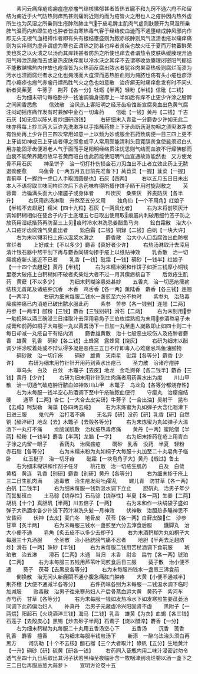 <!-- { "loadSidebar": true } -->
　　素问云痛痒疮疡痈疽痘疹瘤气结核怫郁甚者皆热五臓不和九窍不通六府不和留结为痈近于火气防热则痒热甚则痛附近则灼而为疮皆火之用也人之疮肿因内热外虚所生也为风湿之所乗则生疮肿然肺主气于皮毛脾主肌肉气虚则肤腠开为风湿所乗脾气温而内热即生疮也肿者皆由寒热毒气客于经络使血澁而不通壅结成肿风邪内作即无头无根气血相搏作者即有头有根结壅盛则为脓赤核肿则风气流溃也疮以痛痒痛则为实痒则为虚非谓虚为寒也正谓热之防甚也痒者羙疾也故火旺于夏而万物蕃鲜荣羙也炙之以火溃之以汤而其痒转甚者防热之所使也痒去者谓热令皮肤纵缓腠理开通阳气得泄热散而去或夏热皮肤痒而以冷水沃之其痒不去谓寒收敛腠理闭密阳气郁结不能散越怫热内作故也疮痒皆为火热而反腐出脓水者犹谷肉果菜热极则腐烂而溃为汚水也溃而腐烂者水之化也痈浅而大疽深而恶热胜血则为痈脓也疡有头小疮也疹浮而小瘾疹也瘤气赤瘤丹熛热胜气火之色也如意散　治疥癣无时痛痒愈发有时不问乆新者吴茱茰　牛蒡子　荆芥【各一分】牡蛎【半两】轻粉【半钱】信砒【二钱】
　　右为细末研匀每临卧抄一钱油调徧身搓摩上一半如后有痒不止更少许涂之股髀之间闻香悉愈
　　信效散　治风热上客阳明之经牙齿疳蚀断宣腐臭血出色黄气腐注闷动摇疼痛作发有时兼解中金石一切毒药
　　信砒【一钱】黄丹【二钱】千古石灰【如无但以陈乆者炒细研四钱】
　　右研细末入青盐一分麝香少许如无此二味亦得每上抄三两大豆许先洗漱净以手指蘸药捺上下牙齿断沥涎勿咽之须臾漱净或有蚀处再上少许日三四次常用如意一上以频为妙或服金石药致病便一日三四上更不上牙齿如神或已上牙齿者傅之即愈或平人常用颇能清利头目寛膈羙食使髭须迟白乆用亦能固牙齿便迟老人气于面而手足阳明经络贯注忧思则气结而血液不行燥怫郁而血衰不能荣养藏府故早苍黄而班白也此药能使阳明气血宣通故效能然也　又方使龙骨不用石灰
　　神圣饼子　治一切打扑伤损金石刀刄血出不止者立效此药上无脓退痂便愈
　　乌鱼骨【一两五月五日前先准备下】莴苣菜【一握】韮菜【一握】青蓟草【一握约一虎口人手取团圆是也】石灰【四两】
　　右以五月五日日未出本人不语将取三味同杵烂次后下余药味杵得所搏作饼子晒干用时旋刮敷之
　　芙蓉膏　治徧满头靣大小诸靥子或身体者
　　料炭灰　桑柴灰　荞麦防灰【各半升】
　　右灰用热汤淋取　升熬至五分又用
　　独角仙【一个不用角】红娘子【半钱不去翅足】糯米【四十九粒】石灰【一两风化者】
　　右为末将前项灰汁调如麫糊相似在甆合子内于土底埋五七日取出使用取痕靥内刺破用细竹签子防之放药用湿纸揩药再防至三上见痕时冷水淋洗忌姜醋鱼马肉
　　鈆白霜散　治大小人口疮牙齿腐蚀气臭血出者
　　鈆白霜【二钱】铜録【二钱】白矾【一块大许】
　　右为末以翎羽扫上疮以温浆水潄之
　　麝香散　治大小人口齿腐蚀出血防根宣烂者
　　上好咸土【不以多少】麝香【真好者少许】
　　右热汤淋取汁去滓用清汁银石器中熬干刮下再与麝香同研匀掺于疮上以纸贴神效
　　乳香散　治一切瘰疬疮新乆逺近不已者
　　乳香【一钱】砒霜【一钱】碙砂【一钱半】红娘子【一十四个去趐足】黄丹【半钱】
　　右为末糯米粥和作饼子如折三钱厚小铜钱里卷大破疮上白麫糊如不破者炙柴炷大者不过一月其瘰疬核自下
　　后敛疮生肌药　黄蘗【不以多少】
　　为细末麫糊涂患处甚妙
　　五香丸　治一切恶疮瘰疬结核无首尾及诸疮肿沉香　木香　鸡舌香【各一两】薫陆香　麝香【各三钱】连翘【一两半】
　　右研为细末每服二钱水一盏煎至六分不拘时
　　紫参丸　治热毒瘰疬肿痛已内消疮已破出脓水服此药
　　紫参　苦参【各一钱剉】连翘【二两】丹参【一两半】腻粉【三钱】麝香【三钱别研】滑石【二两】
　　右为末别用参一觔捣碎以酒三碗浸三日揉取汁去滓用皂角子三伯枚煨熟捣为末用参酒熬皂子未成膏和前药如桐子大每服一丸以黄耆汤下一日加一丸至患人嵗数即止如四十则二十每日却减一丸疮自干有结内消
　　麝香雄黄散　治十七般恶虫咬伤人及疮肿者麝香　雄黄　乳香　碙砂【各二钱】土蜂窝　露蜂窝【烧灰】
　　右研为细末以醋调少许涂咬着处或不辩认得多凝是恶疮三五日不疗即毒入心难瘥忌鸡鱼油腻物
　　碙砂散　治一切疔疮
　　碙砂　雄黄　天南星　砒霜【各等分】麝香【少许】
　　右研为细末用竹针针开用药到黄水出疮已
　　圣力散　治诸疔疮肿
　　草乌头　白及　白敛　木鼈子【去皮】地龙　金毛狗脊【各二钱半】麝香【三钱】黄丹【少许】
　　右研为细末用针针到生肉痛者用药黄水出为度
　　川山甲散　治一切通气破疮肿行脓血如神效川山甲　木鼈子　乌龙角【各等分都烧存性】
　　右为末每服一钱半空心热酒调下至中午疮破脓血便行
　　守瘿丸　治瘿瘤结硬
　　通草【二两】杏仁【一大合去皮尖研】牛蒡子【一合出油】吴射干　昆布【去咸】呵梨勒　海藻【各四两去咸】
　　右为末炼蜜为丸如弹子大含化咽津下日进三服
　　鬼代丹　治打着不痛
　　无名异【研】没药【研】乳香【研】自然铜【醋淬研】地龙【去】木鼈子【去殻各等分】
　　右为末炼蜜为丸如弹子大温酒下一丸打不痛
　　龙脑润肌散　治杖疮热毒疼痛
　　黄丹【一两】蜜陀僧【半两】轻粉【一钱半】麝香【半两】龙脑【一字】
　　右为细末掺药在疮上用青白子涂之内留一眼子
　　香药丸　治瘰疬疮
　　碙砂　乳香　没药　半夏　轻粉　赤石脂【各等分】
　　右为末糯米粉为丸如桐子大每服十丸加至二十丸皂角子临卧
　　红玉梃子　治一切牙疳
　　砒霜【一块皂角子大】黄丹【煆过】鲁土
　　右为细末糊饼和作剂子任牙
　　桃花散　治一切疮生肌药
　　白及　白敛　黄栢　黄连　乳香【别研】麝香【别研】黄丹【各等分】
　　右为细末掺于疮上三二日生肌肉满
　　追毒散　治生疮发闷吐霍乱
　　螺儿青　防甘草【各一两】白矾【二钱半】
　　右为细末每服一钱新汲水调下立止
　　胆矾丸　治男子年少而鬓髪班白
　　土马骔【烧存性】石马骔【烧存性】半夏【各一两】生姜【二两】胡桃【十个】真胆矾【半两】川五倍子【一两】
　　右为末和作一块绢袋子盛如弹子大热酒水各少许浸下药汁淋洗头髪一月神效
　　伏神散　治胆热多睡神思不安昏闷
　　伏神【去皮】麦门冬　地骨皮　茯苓【各一两】白藓皮酸仁　沙参　甘草【炙半两】
　　右为末每服三钱水一盏煎至六分去滓食后服
　　鐡脚丸　治大小便不通
　　皂角【炙去皮不以多少去却子】
　　右为末酒麫糊为丸如桐子大每服三十丸酒服
　　全圣散　治小肠胱膀气痛不忍者
　　地胆【半两去足趐防炒】滑石【一两】硃砂【半钱】
　　右为末每服二钱用苦杖酒调下食前服
　　琥珀散　治五淋
　　滑石【二两】木通　当归　木香　尉金　扁竹【各一两】琥珀【二两】
　　右为末每服三五钱用芦苇叶同煎食后日三服
　　葵子散　治小便不通
　　葵子　茯苓【去黑皮各等分】
　　右为末每服四钱水一盏煎三沸食前
　　倒换散　治无问乆新癃閟不通小腹急痛肛门肿疼
　　大黄【小便不通减半】荆芥穗【大便不通减半各等分】
　　右件药味各别为末每服一二钱温水调下临时加减服
　　败毒散　治男子徃来寒热妇人产后骨蒸血运大黄　黄药子　紫河车　赤芍药　甘草【各等分】
　　右为末每服一钱如发热冷水下如发寒煎生姜苽蒌汤同调下此药偏治妇人
　　补真丹　治男子元藏虚冷兴阳固肾不虚
　　黑附子【一两煨】阳起石【火烧酒淬三钱】海马【二钱】乳香　雄黄【为衣】血蝎【各三钱】石莲子【去殻皮心】黑锡【炒去砂子半两】石鷰子【烧以醋淬】麝香【一分】
　　右为细末麫糊为丸每服二十丸用五香汤空心下
　　五香汤
　　沉香　笺香　乳香　麝香　檀香
　　右为细末每服半钱煎汤下
　　新添　一醉乌法治头须白再黑方
　　诃防勒【十个不去核】醋石榴【三个大者取汁】碌矾【五分】生地黄汁【一升】碙砂【研】硫黄【研各一钱】
　　右药同入甆瓶内用二味汁浸密封勿令透气至四十九日后取出其诃子状若黑梅至夜临卧含一枚咽津到晓烂嚼以酒一盏下之三二日后再服忌葱大蒜萝卜
　　宣明方论卷十五
